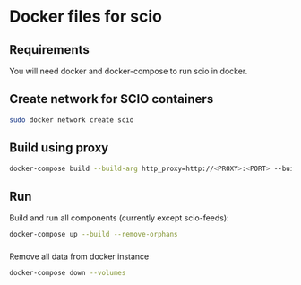 # Docker files for scio

## Requirements

You will need docker and docker-compose to run scio in docker.

## Create network for SCIO containers

```bash
sudo docker network create scio
```

## Build using proxy

```bash
docker-compose build --build-arg http_proxy=http://<PROXY>:<PORT> --build-arg https_proxy http://<PROXY>:<PORT>
```

## Run

Build and run all components (currently except scio-feeds):

```bash
docker-compose up --build --remove-orphans
```

###
Remove all data from docker instance

```bash
docker-compose down --volumes
```
